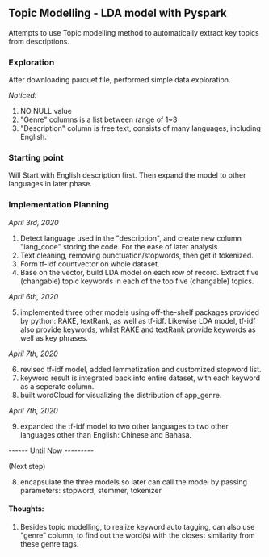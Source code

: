 
## Topic Modelling - LDA model with Pyspark

Attempts to use Topic modelling method to automatically extract key topics from descriptions. 


### Exploration
After downloading parquet file, performed simple data exploration. 

*Noticed:*
1. NO NULL value
2. "Genre" columns is a list between range of 1~3
3. "Description" column is free text, consists of many languages, including English. 

### Starting point
Will Start with English description first. Then expand the model to other languages in later phase. 

### Implementation Planning
*April 3rd, 2020*
1. Detect language used in the "description", and create new column "lang_code" storing the code. For the ease of later analysis. 
2. Text cleaning, removing punctuation/stopwords, then get it tokenized.
3. Form tf-idf countvector on whole dataset.
4. Base on the vector, build LDA model on each row of record. Extract five (changable) topic keywords in each of the top five (changable) topics. 

*April 6th, 2020*

5. implemented three other models using off-the-shelf packages provided by python: RAKE, textRank, as well as tf-idf. 
Likewise LDA model, tf-idf also provide keywords, whilst RAKE and textRank provide keywords as well as key phrases. 

*April 7th, 2020*

6. revised tf-idf model, added lemmetization and customized stopword list. 
7. keyword result is integrated back into entire dataset, with each keyword as a seperate column. 
8. built wordCloud for visualizing the distribution of app_genre.

*April 7th, 2020*

9. expanded the tf-idf model to two other languages to two other languages other than English: Chinese and Bahasa.

------ Until Now ---------

(Next step)

8. encapsulate the three models so later can call the model by passing parameters: stopword, stemmer, tokenizer

#### Thoughts:
1. Besides topic modelling, to realize keyword auto tagging, can also use "genre" column, to find out the word(s) with the closest similarity from these genre tags. 

